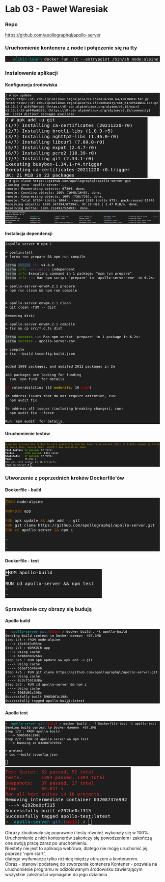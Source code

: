 # Lab 03 - Paweł Waresiak

### Repo

https://github.com/apollographql/apollo-server

### Uruchomienie kontenera z node i połączenie się na tty
![tty](./screenshots/tty.png)

### Instalowanie aplikacji
#### Konfiguracja środowiska
![apk_update](./screenshots/apk_update.png)
![apk_add_git](./screenshots/apk_add_git.png)
![git_clone](./screenshots/git_clone.png)
![cd_folder](./screenshots/cd_folder.png)

#### Instalacja dependencji
![npm_i](./screenshots/npm_i.png)

#### Uruchomienie testów
![finished_tests](./screenshots/finished_tests.png)

### Utworzenie z poprzednich kroków Dockerfile'ów

#### Dockerfile - build
![dockerfile_build](./screenshots/dockerfile_build.png)

#### Dockerfile - test
![dockerfile_test](./screenshots/dockerfile_test.png)

### Sprawdzenie czy obrazy się budują
#### Apollo build
![build_build](./screenshots/build_build.png)

#### Apollo test
![build_test_1](./screenshots/build_test_1.png)
![build_test_2](./screenshots/build_test_2.png)

Obrazy zbudowały się poprawnie i testy również wykonały się w 100%.  
Uruchomienie z nich kontenerów zakończy się powodzeniem i zakończą one swoją pracę
zaraz po uruchomieniu.  
Niestety nie jest to aplikacja web'owa, dlatego nie mogę uruchomić jej poprzez 'npm start',  
dlatego wytłumaczę tylko różnicę między obrazem a kontenerem.  
Obraz - stanowi podstawę do stworzenia kontenera
Kontener - pozwala na uruchomienie programu w odizolowanym środowisku zawierającym wszystkie zależności wymagane do jego działania

